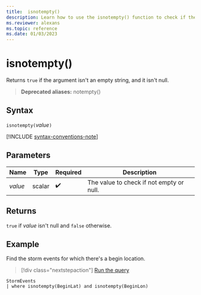 ```yaml
---
title:  isnotempty()
description: Learn how to use the isnotempty() function to check if the argument isn't an empty string.
ms.reviewer: alexans
ms.topic: reference
ms.date: 01/03/2023
---
```

# isnotempty()

Returns `true` if the argument isn't an empty string, and it isn't null.

> **Deprecated aliases:** notempty()

## Syntax

`isnotempty(`*value*`)`

[!INCLUDE [syntax-conventions-note](../includes/syntax-conventions-note.md)]

## Parameters

| Name | Type | Required | Description |
|--|--|--|--|
|*value*|scalar| :heavy_check_mark:| The value to check if not empty or null.|

## Returns

`true` if *value* isn't null and `false` otherwise.

## Example

Find the storm events for which there's a begin location.

> [!div class="nextstepaction"]
> <a href="https://dataexplorer.azure.com/clusters/help/databases/Samples?query=H4sIAAAAAAAAAwsuyS/KdS1LzSsp5uWqUSjPSC1KVcgszssvSc0tKKnUcEpNz8zzSSzRVEjMS8GUyM/TBAAbLqnSQgAAAA==" target="_blank">Run the query</a>

```kusto
StormEvents
| where isnotempty(BeginLat) and isnotempty(BeginLon)
```
